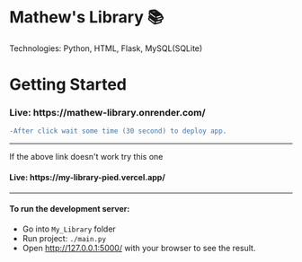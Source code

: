 # Mathew's Library 📚
Technologies: Python, HTML, Flask, MySQL(SQLite)
# Getting Started
<h3>Live: https://mathew-library.onrender.com/  </h3>

```diff
-After click wait some time (30 second) to deploy app.
```
<hr>
If the above link doesn't work try this one
<h4>Live: https://my-library-pied.vercel.app/  </h4>
<hr>

<h4>To run the development server:</h4>

- Go into `My_Library` folder
- Run project: `./main.py`
- Open http://127.0.0.1:5000/ with your browser to see the result.
